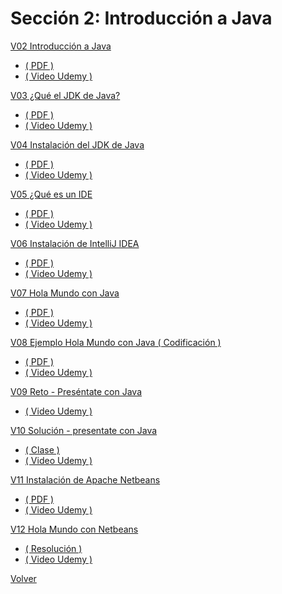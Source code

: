 # Sección 2: Introducción a Java

[V02 Introducción a Java ]()
* [ \( PDF \) ](V02_Introduccion_a_Java/Docs/01-01-00-IntroduccionJava-UJ.pdf)
* [ \( Video Udemy \) ](https://www.udemy.com/course/universidad-java-especialista-en-java-desde-cero-a-master/learn/lecture/44759355#overview)

[V03 ¿Qué el JDK de Java?]()
* [ \( PDF \) ](V03_Que_es_el_JDK_de_Java/Docs/01-02-00-JDKJava-UJ.pdf)
* [ \( Video Udemy \) ](https://www.udemy.com/course/universidad-java-especialista-en-java-desde-cero-a-master/learn/lecture/44759387#overview)

[V04 Instalación del JDK de Java]()
* [ \( PDF \) ](V04_Instalacion_del_JDK_de_Java/Docs/01-03-00-InstalacionJDK-UJ.pdf)
* [ \( Video Udemy \) ](https://www.udemy.com/course/universidad-java-especialista-en-java-desde-cero-a-master/learn/lecture/44759439#overview)

[V05 ¿Qué es un IDE]()
* [ \( PDF \) ](V05_Que_es_un_IDE/Docs/01-04-00-IDE-Java-UJ.pdf)
* [ \( Video Udemy \) ](https://www.udemy.com/course/universidad-java-especialista-en-java-desde-cero-a-master/learn/lecture/44759473#overview)

[V06 Instalación de IntelliJ IDEA]()
* [ \( PDF \) ](V06_Instalacion_de_IntelliJ_IDEA/Docs/01-05-00-InstalacionIntelliJ-UJ.pdf)
* [ \( Video Udemy \) ](https://www.udemy.com/course/universidad-java-especialista-en-java-desde-cero-a-master/learn/lecture/44759589#overview)

[V07 Hola Mundo con Java]()
* [ \( PDF \) ](V07_Hola_Mundo_con_Java/Docs/01-06-00-HolaMundoJava-UJ.pdf)
* [ \( Video Udemy \) ](https://www.udemy.com/course/universidad-java-especialista-en-java-desde-cero-a-master/learn/lecture/44759597#overview)

[V08 Ejemplo Hola Mundo con Java \( Codificación \)](V08_Hola_Mundo_con_Java_Codificacion/HolaMundo)
* [ \( PDF \) ](V08_Hola_Mundo_con_Java_Codificacion/Docs/01-07-00-EjemploHolaMundoIntelliJ-UJ.java)
* [ \( Video Udemy \) ](https://www.udemy.com/course/universidad-java-especialista-en-java-desde-cero-a-master/learn/lecture/44759611#overview)

[V09 Reto - Preséntate con Java](V09_Reto_Presentate_con_Java)
* [ \( Video Udemy \) ](https://www.udemy.com/course/universidad-java-especialista-en-java-desde-cero-a-master/learn/lecture/44759631#overview)

[V10 Solución - presentate con Java]()
* [ \( Clase \) ](V10_Solucion_Presentate_con_Java/Docs/01-09-00-Solucion-Presentate-UJ.java)
* [ \( Video Udemy \) ](https://www.udemy.com/course/universidad-java-especialista-en-java-desde-cero-a-master/learn/lecture/44759637#overview)

[V11 Instalación de Apache Netbeans]()
* [ \( PDF \) ](V11_Instalacion_de_Apache_Netbeans/Docs/01-10-00-InstalacionApacheNetbeans-UJ.pdf)
* [ \( Video Udemy \) ](https://www.udemy.com/course/universidad-java-especialista-en-java-desde-cero-a-master/learn/lecture/44759645#overview)

[V12 Hola Mundo con Netbeans]()
* [ \( Resolución \) ](V12_Hola_Mundo_con_Netbeans/Docs/01-11-00-HolaMundoNetbeans-UJ.java)
* [ \( Video Udemy \) ](https://www.udemy.com/course/universidad-java-especialista-en-java-desde-cero-a-master/learn/lecture/44759651#overview)

[Volver](../)